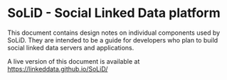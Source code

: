 # SoLiD - Social Linked Data platform
This document contains design notes on individual components used by SoLiD. They are intended to be a guide for developers who plan to build social linked data servers and applications.

A live version of this document is available at https://linkeddata.github.io/SoLiD/
